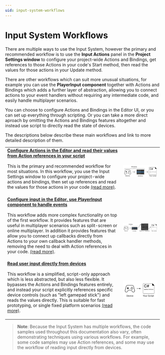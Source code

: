 ```yaml
---
uid: input-system-workflows
---
```


# Input System Workflows

There are multiple ways to use the Input System, however the primary and recommended workflow is to use the **Input Actions** panel in the **Project Settings window** to configure your project-wide Actions and Bindings, get references to those Actions in your code's Start method, then read the values for those actions in your Update method.

There are other workflows which can suit more unusual situations, for example you can use the **PlayerInput component** together with Actions and Bindings which adds a further layer of abstraction, allowing you to connect actions to your event handlers without requiring any intermediate code, and easily handle multiplayer scenarios.

You can choose to configure Actions and Bindings in the Editor UI, or you can set up everything through scripting. Or you can take a more direct aproach by omitting the Actions and Bindings features altogether and instead use script to directly read the state of devices.

The descriptions below describe these main workflows and link to more detailed description of them.


|   |   |
|---|---|
|[**Configure Actions in the Editor and read their values from Action references in your script**](Workflow-ProjectWideActions.html)<br/><br/>This is the primary and recommended workflow for most situations. In this workflow, you use the Input Settings window to configure your project-wide actions and bindings, then set up references and read the values for those actions in your code [(read more)](Workflow-ProjectWideActions.html).<br/><br/>|![image alt text](Images/Workflow-Actions.png)|
|[**Configure input in the Editor, use PlayerInput component to handle events**](Workflow-PlayerInput.html)<br/><br/>This workflow adds more complex functionality on top of the first workflow. It provides features that are useful in multiplayer scenarios such as split-screen or online multiplayer. In addition it provides features that allow you to connect up callbacks directly from Actions to your own callback handler methods, removing the need to deal with Action references in your code. [(read more)](Workflow-PlayerInput.html).<br/><br/>|![image alt text](Images/Workflow-PlayerInput.png)|
|[**Read user input directly from devices**](Workflow-Direct.html)<br/><br/>This workflow is a simplified, script-only approach which is less abstracted, but also less flexible. It bypasses the Actions and Bindings features entirely, and instead your script explicitly references specific device controls (such as "left gamepad stick") and reads the values directly. This is suitable for fast prototyping, or single fixed platform scenarios [(read more)](Workflow-Direct.html).<br/><br/>|![image alt text](Images/Workflow-Direct.svg)|



> **Note**: Because the Input System has multiple workflows, the code samples used throughout this documentation also vary, often demonstrating techniques using various workflows. For example, some code samples may use Action references, and some may use the workflow of reading input directly from devices.
